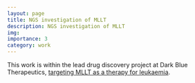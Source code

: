 ```yaml
---
layout: page
title: NGS investigation of MLLT
description: NGS investigation of MLLT
img: 
importance: 3
category: work
---
```


This work is within the lead drug discovery project at Dark Blue Therapeutics, <a href="https://www.darkbluetx.com/our-science#platform">targeting MLLT as a therapy for leukaemia</a>.